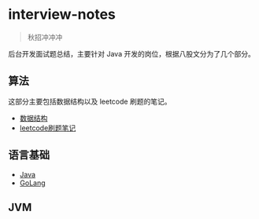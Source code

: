# interview-notes<!-- {docsify-ignore-all} -->

> 秋招冲冲冲

后台开发面试题总结，主要针对 Java 开发的岗位，根据八股文分为了几个部分。

## 算法

这部分主要包括数据结构以及 leetcode 刷题的笔记。

* [数据结构](algorithm/datastructure/)
* [leetcode刷题笔记](algorithm/leetcode/)



## 语言基础

* [Java](语言基础/Java/)
* [GoLang](语言基础/GoLang/)



## JVM

